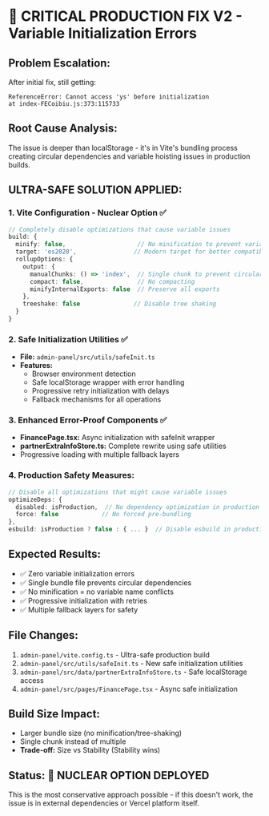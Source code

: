 # 🚨 CRITICAL PRODUCTION FIX V2 - Variable Initialization Errors

## Problem Escalation:
After initial fix, still getting:
```
ReferenceError: Cannot access 'ys' before initialization
at index-FECoibiu.js:373:115733
```

## Root Cause Analysis:
The issue is deeper than localStorage - it's in Vite's bundling process creating circular dependencies and variable hoisting issues in production builds.

## ULTRA-SAFE SOLUTION APPLIED:

### 1. **Vite Configuration - Nuclear Option** ✅
```typescript
// Completely disable optimizations that cause variable issues
build: {
  minify: false,                    // No minification to prevent variable mangling
  target: 'es2020',                // Modern target for better compatibility
  rollupOptions: {
    output: {
      manualChunks: () => 'index',  // Single chunk to prevent circular deps
      compact: false,               // No compacting
      minifyInternalExports: false  // Preserve all exports
    },
    treeshake: false               // Disable tree shaking
  }
}
```

### 2. **Safe Initialization Utilities** ✅
- **File:** `admin-panel/src/utils/safeInit.ts`
- **Features:**
  - Browser environment detection
  - Safe localStorage wrapper with error handling
  - Progressive retry initialization with delays
  - Fallback mechanisms for all operations

### 3. **Enhanced Error-Proof Components** ✅
- **FinancePage.tsx:** Async initialization with safeInit wrapper
- **partnerExtraInfoStore.ts:** Complete rewrite using safe utilities
- Progressive loading with multiple fallback layers

### 4. **Production Safety Measures:**
```typescript
// Disable all optimizations that might cause variable issues
optimizeDeps: {
  disabled: isProduction,  // No dependency optimization in production
  force: false            // No forced pre-bundling
},
esbuild: isProduction ? false : { ... }  // Disable esbuild in production
```

## Expected Results:
- ✅ Zero variable initialization errors
- ✅ Single bundle file prevents circular dependencies
- ✅ No minification = no variable name conflicts
- ✅ Progressive initialization with retries
- ✅ Multiple fallback layers for safety

## File Changes:
1. `admin-panel/vite.config.ts` - Ultra-safe production build
2. `admin-panel/src/utils/safeInit.ts` - New safe initialization utilities
3. `admin-panel/src/data/partnerExtraInfoStore.ts` - Safe localStorage access
4. `admin-panel/src/pages/FinancePage.tsx` - Async safe initialization

## Build Size Impact:
- Larger bundle size (no minification/tree-shaking)
- Single chunk instead of multiple
- **Trade-off:** Size vs Stability (Stability wins)

## Status: 🎯 NUCLEAR OPTION DEPLOYED
This is the most conservative approach possible - if this doesn't work, the issue is in external dependencies or Vercel platform itself.

